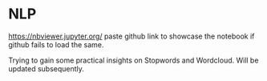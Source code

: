 # NLP
https://nbviewer.jupyter.org/ paste github link to showcase the notebook if github fails to load the same.

Trying to gain some practical insights on Stopwords and Wordcloud. Will be updated subsequently.
